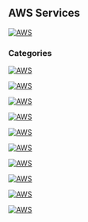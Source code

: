 ## AWS Services
[![AWS](https://img.shields.io/badge/AWS_Services-ff9900?style=for-the-badge&logo=amazon&logoColor=white&labelColor=101010)](https://github.com/Alberto-mt/AWS/blob/main/Apuntes_Servicios/index.md)

### Categories

[![AWS](https://img.shields.io/badge/API_Gateway-447ac0?style=for-the-badge&logo=amazon&logoColor=white&labelColor=101010)](https://github.com/Alberto-mt/AWS/blob/main/Apuntes_Servicios/categories/API_Gateway.md)

[![AWS](https://img.shields.io/badge/Beanstalk-c044b8?style=for-the-badge&logo=amazon&logoColor=white&labelColor=101010)](https://github.com/Alberto-mt/AWS/blob/main/Apuntes_Servicios/categories/Beanstalk.md)

[![AWS](https://img.shields.io/badge/CloudFormation-c08a44?style=for-the-badge&logo=amazon&logoColor=white&labelColor=101010)](https://github.com/Alberto-mt/AWS/blob/main/Apuntes_Servicios/categories/CloudFormation.md)
 
[![AWS](https://img.shields.io/badge/CloudFront-44c04c?style=for-the-badge&logo=amazon&logoColor=white&labelColor=101010)](https://github.com/Alberto-mt/AWS/blob/main/Apuntes_Servicios/categories/CloudFront.md)
 
[![AWS](https://img.shields.io/badge/CloudTrail-447ac0?style=for-the-badge&logo=amazon&logoColor=white&labelColor=101010)](https://github.com/Alberto-mt/AWS/blob/main/Apuntes_Servicios/categories/CloudTrail.md)
  
[![AWS](https://img.shields.io/badge/CloudWatch-c044b8?style=for-the-badge&logo=amazon&logoColor=white&labelColor=101010)](https://github.com/Alberto-mt/AWS/blob/main/Apuntes_Servicios/categories/CloudWatch.md)

[![AWS](https://img.shields.io/badge/Cognito-c08a44?style=for-the-badge&logo=amazon&logoColor=white&labelColor=101010)](https://github.com/Alberto-mt/AWS/blob/main/Apuntes_Servicios/categories/Cognito.md)

[![AWS](https://img.shields.io/badge/Config-44c04c?style=for-the-badge&logo=amazon&logoColor=white&labelColor=101010)](https://github.com/Alberto-mt/AWS/blob/main/Apuntes_Servicios/categories/Config.md)

[![AWS](https://img.shields.io/badge/Control_Tower-447ac0?style=for-the-badge&logo=amazon&logoColor=white&labelColor=101010)](https://github.com/Alberto-mt/AWS/blob/main/Apuntes_Servicios/categories/Control_Tower.md)
<!--  
[![AWS](https://img.shields.io/badge/*-c044b8?style=for-the-badge&logo=amazon&logoColor=white&labelColor=101010)]()

[![AWS](https://img.shields.io/badge/*-c08a44?style=for-the-badge&logo=amazon&logoColor=white&labelColor=101010)]()

[![AWS](https://img.shields.io/badge/*-44c04c?style=for-the-badge&logo=amazon&logoColor=white&labelColor=101010)]()

-->

<!-- 
[![AWS](https://img.shields.io/badge/*-447ac0?style=for-the-badge&logo=amazon&logoColor=white&labelColor=101010)]()
  
[![AWS](https://img.shields.io/badge/*-c044b8?style=for-the-badge&logo=amazon&logoColor=white&labelColor=101010)]()

[![AWS](https://img.shields.io/badge/*-c08a44?style=for-the-badge&logo=amazon&logoColor=white&labelColor=101010)]()

[![AWS](https://img.shields.io/badge/*-44c04c?style=for-the-badge&logo=amazon&logoColor=white&labelColor=101010)]()

-->

[![AWS](https://img.shields.io/badge/AWS_Services-ff9900?style=for-the-badge&label=&#9650;&logoColor=white&labelColor=101010)](https://github.com/Alberto-mt/AWS/blob/main/Apuntes_Servicios/index.md)
